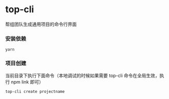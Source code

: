 # top-cli
帮组团队生成通用项目的命令行界面


### 安装依赖

```
yarn 
```

### 项目创建

当前目录下执行下面命令（本地调试的时候如果需要 top-cli 命令在全局生效，执行 npm link 即可）

```
top-cli create projectname
```
